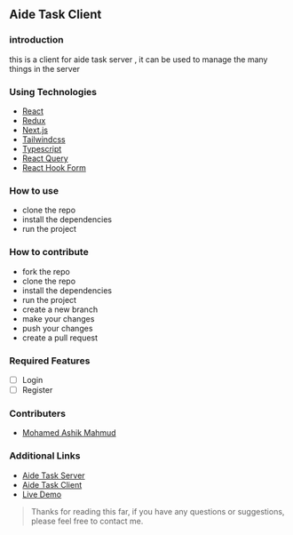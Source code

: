 ## Aide Task Client

### introduction

this is a client for aide task server , it can be used to manage the many things in the server

### Using Technologies

- [React](https://reactjs.org/)
- [Redux](https://redux.js.org/)
- [Next.js](https://nextjs.org/)
- [Tailwindcss](https://tailwindcss.com/)
- [Typescript](https://www.typescriptlang.org/)
- [React Query](https://react-query.tanstack.com/)
- [React Hook Form](https://react-hook-form.com/)

### How to use

- clone the repo
- install the dependencies
- run the project

### How to contribute

- fork the repo
- clone the repo
- install the dependencies
- run the project
- create a new branch
- make your changes
- push your changes
- create a pull request

### Required Features

- [ ] Login
- [ ] Register

### Contributers

- [Mohamed Ashik Mahmud](https://ashikmahmud.me)

### Additional Links

- [Aide Task Server](https://github.com/ashik-mahmud/aide-task-server)
- [Aide Task Client](https://github.com/ashik-mahmud/aide-task-client)
- [Live Demo](https://aide-task-client.vercel.app/)

> Thanks for reading this far, if you have any questions or suggestions, please feel free to contact me.
